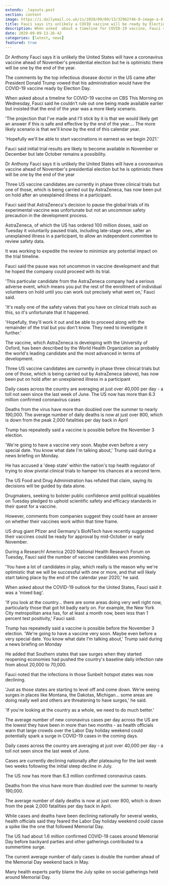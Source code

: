 ```yaml
---
extends: _layouts.post
section: content
image: https://i.dailymail.co.uk/1s/2020/09/09/13/32962746-0-image-a-4_1599653873626.jpg 
title: Fauci says its unlikely a COVID vaccine will be ready by Election Day 
description: When asked  about a timeline for COVID-19 vaccine, Fauci said he couldnt rule out one being made available earlier but insisted that the end of the year was a more likely scenario. 
date: 2020-09-09-13-26-42 
categories: [latest, news] 
featured: true 
--- 
```

Dr Anthony Fauci says it is unlikely the United States will have a coronavirus vaccine ahead of November's presidential election but he is optimistic there will be one by the end of the year.

The comments by the top infectious disease doctor in the US came after President Donald Trump vowed that his administration would have the COVID-19 vaccine ready by Election Day.

When asked about a timeline for COVID-19 vaccine on CBS This Morning on Wednesday, Fauci said he couldn't rule out one being made available earlier but insisted that the end of the year was a more likely scenario.  

'The projection that I've made and I'll stick by it is that we would likely get an answer if this is safe and effective by the end of the year.... The more likely scenario is that we'll know by the end of this calendar year.

'Hopefully we'll be able to start vaccinations in earnest as we begin 2021.' 

Fauci said initial trial results are likely to become available in November or December but late October remains a possibility. 

Dr Anthony Fauci says it is unlikely the United States will have a coronavirus vaccine ahead of November's presidential election but he is optimistic there will be one by the end of the year

Three US vaccine candidates are currently in phase three clinical trials but one of those, which is being carried out by AstraZeneca, has now been put on hold after an unexplained illness in a participant.

Fauci said that AstraZeneca's decision to pause the global trials of its experimental vaccine was unfortunate but not an uncommon safety precaution in the development process. 

AstraZeneca, of which the US has ordered 100 million doses, said on Tuesday it voluntarily paused trials, including late-stage ones, after an unexplained illness in a participant, to allow an independent committee to review safety data. 

It was working to expedite the review to minimize any potential impact on the trial timeline. 

Fauci said the pause was not uncommon in vaccine development and that he hoped the company could proceed with its trial.  

'This particular candidate from the AstraZeneca company had a serious adverse event, which means you put the rest of the enrollment of individual volunteers on hold until you can work out precisely what went on,' Fauci said.

'It's really one of the safety valves that you have on clinical trials such as this, so it's unfortunate that it happened.

'Hopefully, they'll work it out and be able to proceed along with the remainder of the trial but you don't know. They need to investigate it further.' 

The vaccine, which AstraZeneca is developing with the University of Oxford, has been described by the World Health Organization as probably the world's leading candidate and the most advanced in terms of development. 

Three US vaccine candidates are currently in phase three clinical trials but one of those, which is being carried out by AstraZeneca (above), has now been put on hold after an unexplained illness in a participant 

Daily cases across the country are averaging at just over 40,000 per day - a toll not seen since the last week of June. The US now has more than 6.3 million confirmed coronavirus cases

Deaths from the virus have more than doubled over the summer to nearly 190,000. The average number of daily deaths is now at just over 800, which is down from the peak 2,000 fatalities per day back in April

Trump has repeatedly said a vaccine is possible before the November 3 election.

'We're going to have a vaccine very soon. Maybe even before a very special date. You know what date I'm talking about,' Trump said during a news briefing on Monday. 

He has accused a 'deep state' within the nation's top health regulator of trying to slow pivotal clinical trials to hamper his chances at a second term.

The US Food and Drug Administration has refuted that claim, saying its decisions will be guided by data alone. 

Drugmakers, seeking to bolster public confidence amid political squabbles on Tuesday pledged to uphold scientific safety and efficacy standards in their quest for a vaccine.

However, comments from companies suggest they could have an answer on whether their vaccines work within that time frame.

US drug giant Pfizer and Germany's BioNTech have recently suggested their vaccines could be ready for approval by mid-October or early November. 

During a Research! America 2020 National Health Research Forum on Tuesday, Fauci said the number of vaccine candidates was promising. 

'You have a lot of candidates in play, which really is the reason why we're optimistic that we will be successful with one or more, and that will likely start taking place by the end of the calendar year 2020,' he said. 

When asked about the COVID-19 outlook for the United States, Fauci said it was a 'mixed bag'. 

'If you look at the country... there are some areas doing very well right now, particularly those that got hit badly early on. For example, the New York City metropolitan area has, for at least a month now, been less than 1 percent test positivity,' Fauci said. 

Trump has repeatedly said a vaccine is possible before the November 3 election. 'We're going to have a vaccine very soon. Maybe even before a very special date. You know what date I'm talking about,' Trump said during a news briefing on Monday

He added that Southern states that saw surges when they started reopening economies had pushed the country's baseline daily infection rate from about 20,000 to 70,000. 

Fauci noted that the infections in those Sunbelt hotspot states was now declining.  

'Just as those states are starting to level off and come down. We're seeing surges in places like Montana, the Dakotas, Michigan... some areas are doing really well and others are threatening to have surges,' he said.  

'If you're looking at the country as a whole, we need to do much better.'    

The average number of new coronavirus cases per day across the US are the lowest they have been in more than two months - as health officials warn that large crowds over the Labor Day holiday weekend could potentially spark a surge in COVID-19 cases in the coming days.

Daily cases across the country are averaging at just over 40,000 per day - a toll not seen since the last week of June.  

Cases are currently declining nationally after plateauing for the last week two weeks following the initial steep decline in July. 

The US now has more than 6.3 million confirmed coronavirus cases. 

Deaths from the virus have more than doubled over the summer to nearly 190,000.  

The average number of daily deaths is now at just over 800, which is down from the peak 2,000 fatalities per day back in April. 

While cases and deaths have been declining nationally for several weeks, health officials said they feared the Labor Day holiday weekend could cause a spike like the one that followed Memorial Day.

The US had about 1.6 million confirmed COVID-19 cases around Memorial Day before backyard parties and other gatherings contributed to a summertime surge.

The current average number of daily cases is double the number ahead of the Memorial Day weekend back in May. 

Many health experts partly blame the July spike on social gatherings held around Memorial Day.  

